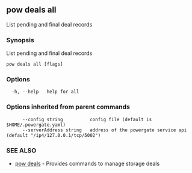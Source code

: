 ## pow deals all

List pending and final deal records

### Synopsis

List pending and final deal records

```
pow deals all [flags]
```

### Options

```
  -h, --help   help for all
```

### Options inherited from parent commands

```
      --config string          config file (default is $HOME/.powergate.yaml)
      --serverAddress string   address of the powergate service api (default "/ip4/127.0.0.1/tcp/5002")
```

### SEE ALSO

* [pow deals](pow_deals.md)	 - Provides commands to manage storage deals

